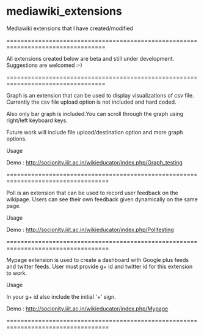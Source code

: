 mediawiki_extensions
====================

Mediawiki extensions that I have created/modified

==================================================================================

All extensions created below are beta and still under development.
Suggestions are welcomed :-)

==================================================================================


Graph is an extension that can be used to display visualizations of csv file.
Currently the csv file upload option is not included and hard coded.

Also only bar graph is included.You can scroll through the graph using right/left
keyboard keys.

Future work will include file upload/destination option and more graph options.

Usage <graph>

Demo : http://socionity.iiit.ac.in/wikieducator/index.php/Graph_testing


===================================================================================

Poll is an extension that can be used to record user feedback on the wikipage.
Users can see their own feedback given dynamically on the same page.


Usage <poll>

Demo : http://socionity.iiit.ac.in/wikieducator/index.php/Polltesting

===================================================================================

Mypage extension is used to create a dashboard with Google plus feeds and twitter 
feeds. User must provide g+ id and twitter id for this extension to work.

Usage <mypage googleplusid="your_g+_id" twitter="your_twitter_id" />

In your g+ id also include the initial '+' sign.

Demo : http://socionity.iiit.ac.in/wikieducator/index.php/Mypage

===================================================================================




